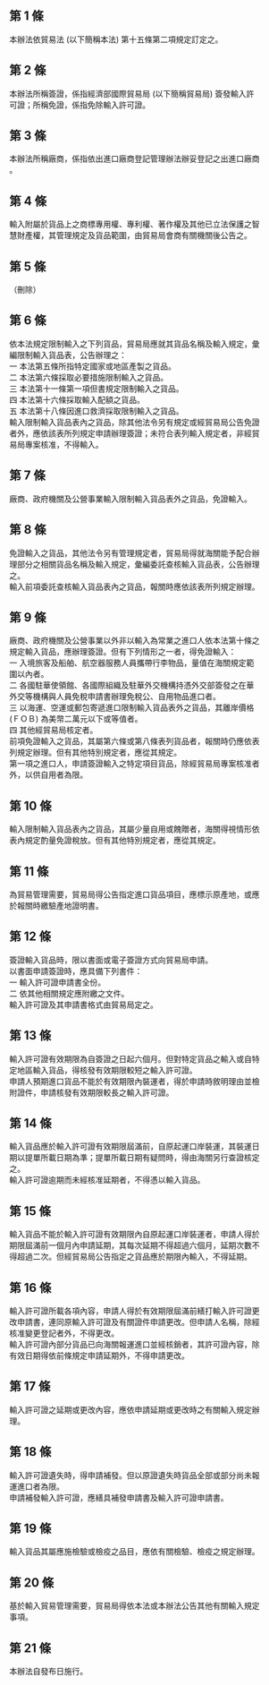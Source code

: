 第 1 條
-------
本辦法依貿易法 (以下簡稱本法) 第十五條第二項規定訂定之。

第 2 條
-------
本辦法所稱簽證，係指經濟部國際貿易局 (以下簡稱貿易局) 簽發輸入許  
可證；所稱免證，係指免除輸入許可證。

第 3 條
-------
本辦法所稱廠商，係指依出進口廠商登記管理辦法辦妥登記之出進口廠商  
。

第 4 條
-------
輸入附屬於貨品上之商標專用權、專利權、著作權及其他已立法保護之智  
慧財產權，其管理規定及貨品範圍，由貿易局會商有關機關後公告之。

第 5 條
-------
（刪除）

第 6 條
-------
依本法規定限制輸入之下列貨品，貿易局應就其貨品名稱及輸入規定，彙  
編限制輸入貨品表，公告辦理之：  
一  本法第五條所指特定國家或地區產製之貨品。  
二  本法第六條採取必要措施限制輸入之貨品。  
三  本法第十一條第一項但書規定限制輸入之貨品。  
四  本法第十六條採取輸入配額之貨品。  
五  本法第十八條因進口救濟採取限制輸入之貨品。  
輸入限制輸入貨品表內之貨品，除其他法令另有規定或經貿易局公告免證  
者外，應依該表所列規定申請辦理簽證；未符合表列輸入規定者，非經貿  
易局專案核准，不得輸入。

第 7 條
-------
廠商、政府機關及公營事業輸入限制輸入貨品表外之貨品，免證輸入。

第 8 條
-------
免證輸入之貨品，其他法令另有管理規定者，貿易局得就海關能予配合辦  
理部分之相關貨品名稱及輸入規定，彙編委託查核輸入貨品表，公告辦理  
之。  
輸入前項委託查核輸入貨品表內之貨品，報關時應依該表所列規定辦理。

第 9 條
-------
廠商、政府機關及公營事業以外非以輸入為常業之進口人依本法第十條之  
規定輸入貨品，應辦理簽證。但有下列情形之一者，得免證輸入：  
一  入境旅客及船舶、航空器服務人員攜帶行李物品，量值在海關規定範  
    圍以內者。  
二  各國駐華使領館、各國際組織及駐華外交機構持憑外交部簽發之在華  
    外交等機構與人員免稅申請書辦理免稅公、自用物品進口者。  
三  以海運、空運或郵包寄遞進口限制輸入貨品表外之貨品，其離岸價格  
     (ＦＯＢ) 為美幣二萬元以下或等值者。  
四  其他經貿易局核定者。  
前項免證輸入之貨品，其屬第六條或第八條表列貨品者，報關時仍應依表  
列規定辦理。但有其他特別規定者，應從其規定。  
第一項之進口人，申請簽證輸入之特定項目貨品，除經貿易局專案核准者  
外，以供自用者為限。

第 10 條
--------
輸入限制輸入貨品表內之貨品，其屬少量自用或餽贈者，海關得視情形依  
表內規定酌量免證稅放。但有其他特別規定者，應從其規定。

第 11 條
--------
為貿易管理需要，貿易局得公告指定進口貨品項目，應標示原產地，或應  
於報關時繳驗產地證明書。

第 12 條
--------
簽證輸入貨品時，限以書面或電子簽證方式向貿易局申請。  
以書面申請簽證時，應具備下列書件：  
一  輸入許可證申請書全份。  
二  依其他相關規定應附繳之文件。  
輸入許可證及其申請書格式由貿易局定之。

第 13 條
--------
輸入許可證有效期限為自簽證之日起六個月。但對特定貨品之輸入或自特  
定地區輸入貨品，得核發有效期限較短之輸入許可證。  
申請人預期進口貨品不能於有效期限內裝運者，得於申請時敘明理由並檢  
附證件，申請核發有效期限較長之輸入許可證。

第 14 條
--------
輸入貨品應於輸入許可證有效期限屆滿前，自原起運口岸裝運，其裝運日  
期以提單所載日期為準；提單所載日期有疑問時，得由海關另行查證核定  
之。  
輸入許可證逾期而未經核准延期者，不得憑以輸入貨品。

第 15 條
--------
輸入貨品不能於輸入許可證有效期限內自原起運口岸裝運者，申請人得於  
期限屆滿前一個月內申請延期，其每次延期不得超過六個月，延期次數不  
得超過二次。但經貿易局公告指定之貨品應於期限內輸入，不得延期。

第 16 條
--------
輸入許可證所載各項內容，申請人得於有效期限屆滿前繕打輸入許可證更  
改申請書，連同原輸入許可證及有關證件申請更改。但申請人名稱，除經  
核准變更登記者外，不得更改。  
輸入許可證內部分貨品已向海關報運進口並經核銷者，其許可證內容，除  
有效日期得依前條規定申請延期外，不得申請更改。

第 17 條
--------
輸入許可證之延期或更改內容，應依申請延期或更改時之有關輸入規定辦  
理。

第 18 條
--------
輸入許可證遺失時，得申請補發。但以原證遺失時貨品全部或部分尚未報  
運進口者為限。  
申請補發輸入許可證，應繕具補發申請書及輸入許可證申請書。

第 19 條
--------
輸入貨品其屬應施檢驗或檢疫之品目，應依有關檢驗、檢疫之規定辦理。

第 20 條
--------
基於輸入貿易管理需要，貿易局得依本法或本辦法公告其他有關輸入規定  
事項。

第 21 條
--------
本辦法自發布日施行。

